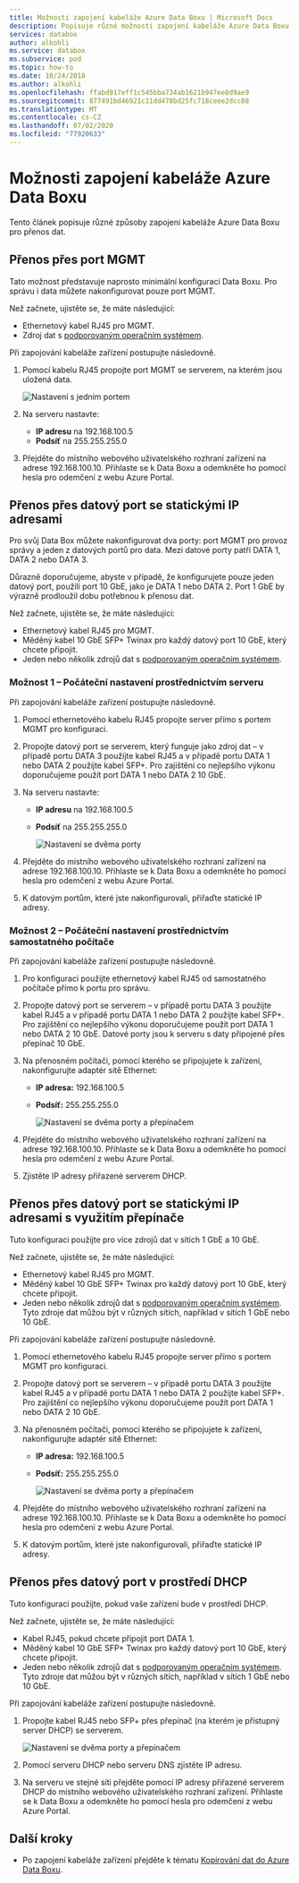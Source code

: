 ```yaml
---
title: Možnosti zapojení kabeláže Azure Data Boxu | Microsoft Docs
description: Popisuje různé možnosti zapojení kabeláže Azure Data Boxu.
services: databox
author: alkohli
ms.service: databox
ms.subservice: pod
ms.topic: how-to
ms.date: 10/24/2018
ms.author: alkohli
ms.openlocfilehash: ffabd917eff1c545bba734ab1621b947ee8d9ae9
ms.sourcegitcommit: 877491bd46921c11dd478bd25fc718ceee2dcc08
ms.translationtype: MT
ms.contentlocale: cs-CZ
ms.lasthandoff: 07/02/2020
ms.locfileid: "77920633"
---
```

# <a name="cabling-options-for-your-azure-data-box"></a>Možnosti zapojení kabeláže Azure Data Boxu

Tento článek popisuje různé způsoby zapojení kabeláže Azure Data Boxu pro přenos dat.

## <a name="transfer-via-mgmt-port"></a>Přenos přes port MGMT

Tato možnost představuje naprosto minimální konfiguraci Data Boxu. Pro správu i data můžete nakonfigurovat pouze port MGMT.

Než začnete, ujistěte se, že máte následující:

- Ethernetový kabel RJ45 pro MGMT.
- Zdroj dat s [podporovaným operačním systémem](data-box-system-requirements.md#supported-operating-systems-for-clients).

Při zapojování kabeláže zařízení postupujte následovně.

1. Pomocí kabelu RJ45 propojte port MGMT se serverem, na kterém jsou uložená data.

    ![Nastavení s jedním portem](media/data-box-cable-options/cabling-mgmt-only.png)

2. Na serveru nastavte:

    - **IP adresu** na 192.168.100.5
    - **Podsíť** na 255.255.255.0

3. Přejděte do místního webového uživatelského rozhraní zařízení na adrese 192.168.100.10. Přihlaste se k Data Boxu a odemkněte ho pomocí hesla pro odemčení z webu Azure Portal.


## <a name="transfer-via-data-port-with-static-ips"></a>Přenos přes datový port se statickými IP adresami

Pro svůj Data Box můžete nakonfigurovat dva porty: port MGMT pro provoz správy a jeden z datových portů pro data. Mezi datové porty patří DATA 1, DATA 2 nebo DATA 3.

Důrazně doporučujeme, abyste v případě, že konfigurujete pouze jeden datový port, použili port 10 GbE, jako je DATA 1 nebo DATA 2. Port 1 GbE by výrazně prodloužil dobu potřebnou k přenosu dat.

Než začnete, ujistěte se, že máte následující:

- Ethernetový kabel RJ45 pro MGMT.
- Měděný kabel 10 GbE SFP+ Twinax pro každý datový port 10 GbE, který chcete připojit.
- Jeden nebo několik zdrojů dat s [podporovaným operačním systémem](data-box-system-requirements.md#supported-operating-systems-for-clients).

### <a name="option-1---initial-setup-via-server"></a>Možnost 1 – Počáteční nastavení prostřednictvím serveru

Při zapojování kabeláže zařízení postupujte následovně.

1. Pomocí ethernetového kabelu RJ45 propojte server přímo s portem MGMT pro konfiguraci.
2. Propojte datový port se serverem, který funguje jako zdroj dat – v případě portu DATA 3 použijte kabel RJ45 a v případě portu DATA 1 nebo DATA 2 použijte kabel SFP+. Pro zajištění co nejlepšího výkonu doporučujeme použít port DATA 1 nebo DATA 2 10 GbE.
3. Na serveru nastavte:

   - **IP adresu** na 192.168.100.5
   - **Podsíť** na 255.255.255.0

     ![Nastavení se dvěma porty](media/data-box-cable-options/cabling-2-port-setup.png)

3. Přejděte do místního webového uživatelského rozhraní zařízení na adrese 192.168.100.10. Přihlaste se k Data Boxu a odemkněte ho pomocí hesla pro odemčení z webu Azure Portal.
4. K datovým portům, které jste nakonfigurovali, přiřaďte statické IP adresy.

### <a name="option-2---initial-setup-via-separate-computer"></a>Možnost 2 – Počáteční nastavení prostřednictvím samostatného počítače

Při zapojování kabeláže zařízení postupujte následovně.

1. Pro konfiguraci použijte ethernetový kabel RJ45 od samostatného počítače přímo k portu pro správu.
2. Propojte datový port se serverem – v případě portu DATA 3 použijte kabel RJ45 a v případě portu DATA 1 nebo DATA 2 použijte kabel SFP+. Pro zajištění co nejlepšího výkonu doporučujeme použít port DATA 1 nebo DATA 2 10 GbE. Datové porty jsou k serveru s daty připojené přes přepínač 10 GbE.
3. Na přenosném počítači, pomocí kterého se připojujete k zařízení, nakonfigurujte adaptér sítě Ethernet:

   - **IP adresa:** 192.168.100.5
   - **Podsíť:** 255.255.255.0

     ![Nastavení se dvěma porty a přepínačem](media/data-box-cable-options/cabling-with-static-ip.png)

3. Přejděte do místního webového uživatelského rozhraní zařízení na adrese 192.168.100.10. Přihlaste se k Data Boxu a odemkněte ho pomocí hesla pro odemčení z webu Azure Portal.
4. Zjistěte IP adresy přiřazené serverem DHCP.

## <a name="transfer-via-data-port-with-static-ips-using-a-switch"></a>Přenos přes datový port se statickými IP adresami s využitím přepínače 

Tuto konfiguraci použijte pro více zdrojů dat v sítích 1 GbE a 10 GbE.

Než začnete, ujistěte se, že máte následující:

- Ethernetový kabel RJ45 pro MGMT.
- Měděný kabel 10 GbE SFP+ Twinax pro každý datový port 10 GbE, který chcete připojit.
- Jeden nebo několik zdrojů dat s [podporovaným operačním systémem](data-box-system-requirements.md#supported-operating-systems-for-clients). Tyto zdroje dat můžou být v různých sítích, například v sítích 1 GbE nebo 10 GbE.

Při zapojování kabeláže zařízení postupujte následovně.

1. Pomocí ethernetového kabelu RJ45 propojte server přímo s portem MGMT pro konfiguraci.
2. Propojte datový port se serverem – v případě portu DATA 3 použijte kabel RJ45 a v případě portu DATA 1 nebo DATA 2 použijte kabel SFP+. Pro zajištění co nejlepšího výkonu doporučujeme použít port DATA 1 nebo DATA 2 10 GbE.
3. Na přenosném počítači, pomocí kterého se připojujete k zařízení, nakonfigurujte adaptér sítě Ethernet:

   - **IP adresa:** 192.168.100.5
   - **Podsíť:** 255.255.255.0

     ![Nastavení se dvěma porty a přepínačem](media/data-box-cable-options/cabling-with-switch-static-ip.png)

3. Přejděte do místního webového uživatelského rozhraní zařízení na adrese 192.168.100.10. Přihlaste se k Data Boxu a odemkněte ho pomocí hesla pro odemčení z webu Azure Portal.
4. K datovým portům, které jste nakonfigurovali, přiřaďte statické IP adresy.


## <a name="transfer-via-data-port-in-a-dhcp-environment"></a>Přenos přes datový port v prostředí DHCP

Tuto konfiguraci použijte, pokud vaše zařízení bude v prostředí DHCP.

Než začnete, ujistěte se, že máte následující:

- Kabel RJ45, pokud chcete připojit port DATA 1.
- Měděný kabel 10 GbE SFP+ Twinax pro každý datový port 10 GbE, který chcete připojit.
- Jeden nebo několik zdrojů dat s [podporovaným operačním systémem](data-box-system-requirements.md#supported-operating-systems-for-clients). Tyto zdroje dat můžou být v různých sítích, například v sítích 1 GbE nebo 10 GbE.

Při zapojování kabeláže zařízení postupujte následovně.

1. Propojte kabel RJ45 nebo SFP+ přes přepínač (na kterém je přístupný server DHCP) se serverem.

    ![Nastavení se dvěma porty a přepínačem](media/data-box-cable-options/cabling-dhcp-data-only.png)
2. Pomocí serveru DHCP nebo serveru DNS zjistěte IP adresu.
3. Na serveru ve stejné síti přejděte pomocí IP adresy přiřazené serverem DHCP do místního webového uživatelského rozhraní zařízení. Přihlaste se k Data Boxu a odemkněte ho pomocí hesla pro odemčení z webu Azure Portal.

## <a name="next-steps"></a>Další kroky

- Po zapojení kabeláže zařízení přejděte k tématu [Kopírování dat do Azure Data Boxu](data-box-deploy-copy-data.md).
